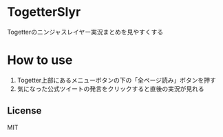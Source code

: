 # TogetterSlyr
Togetterのニンジャスレイヤー実況まとめを見やすくする

# How to use
1. Togetter上部にあるメニューボタンの下の「全ページ読み」ボタンを押す
1. 気になった公式ツイートの発言をクリックすると直後の実況が見れる

## License
MIT

